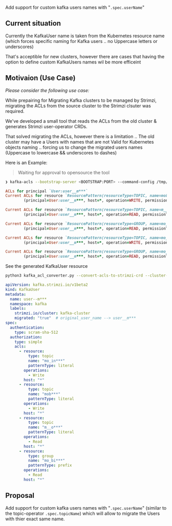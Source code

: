 
Add support for custom kafka users names with "`.spec.userName`" 

## Current situation

Currently the KafkaUser name is taken from the Kubernetes resource name (which forces specific naming for Kafka users .. no Uppercase letters or underscores)

That's acceptible for new clusters, however there are cases that having the option to define custom KafkaUsers names wil be more efficeint


## Motivaion (Use Case)

_*Please consider the following use case:*_

While prepairing for Migrating Kafka clusters to be managed by Strimzi, migrating the ACLs from the source cluster to the Strimzi clsuter was required.

We've developed a small tool that reads the ACLs from the old cluster & generates Strimzi user-operator CRDs. 

That solved migrating the ACLs, however there is a limitation .. The old cluster may have a Users with names that are not Valid for Kubernetes objects naming .. forcing us to change the migrated users names (Uppercase to lowercase && underscores to dashes)

Here is an Example:

> Waiting for approval to opensource the tool 


```bash
❯ kafka-acls --bootstrap-server <BOOTSTRAP:PORT> --command-config /tmp/config-old-qa.properties --list --principal User:user__m***
```

```ruby
ACLs for principal `User:user__m***`
Current ACLs for resource `ResourcePattern(resourceType=TOPIC, name=mob***, patternType=LITERAL)`: 
        (principal=User:user__m***, host=*, operation=WRITE, permissionType=ALLOW) 

Current ACLs for resource `ResourcePattern(resourceType=TOPIC, name=m__o***, patternType=LITERAL)`: 
        (principal=User:user__m***, host=*, operation=READ, permissionType=ALLOW) 

Current ACLs for resource `ResourcePattern(resourceType=GROUP, name=mo_bi***, patternType=PREFIXED)`: 
        (principal=User:user__m***, host=*, operation=READ, permissionType=ALLOW) 

Current ACLs for resource `ResourcePattern(resourceType=TOPIC, name=mo_in***, patternType=LITERAL)`: 
        (principal=User:user__m***, host=*, operation=WRITE, permissionType=ALLOW) 

Current ACLs for resource `ResourcePattern(resourceType=GROUP, name=mo_bi***, patternType=LITERAL)`: 
        (principal=User:user__m***, host=*, operation=READ, permissionType=ALLOW) 
```

See the generated KafkaUser resource

```bash
python3 kafka_acl_converter.py --convert-acls-to-strimzi-crd --cluster-name kafka-cluster --user user__m***
```

```yaml
apiVersion: kafka.strimzi.io/v1beta2
kind: KafkaUser
metadata:
  name: user--m***
  namespace: kafka
  labels:
    strimzi.io/cluster: kafka-cluster
    migrated: "true"  # original_user_name --> user__m***
spec:
  authentication:
    type: scram-sha-512
  authorization:
    type: simple
    acls:
      - resource:
          type: topic
          name: "mo_in***"
          patternType: literal
        operations: 
          - Write
        host: "*"
      - resource:
          type: topic
          name: "mob***"
          patternType: literal
        operations: 
          - Write
        host: "*"
      - resource:
          type: topic
          name: "m__o***"
          patternType: literal
        operations: 
          - Read
        host: "*"
      - resource:
          type: group
          name: "mo_bi***"
          patternType: prefix
        operations: 
          - Read
        host: "*"
```



## Proposal

Add support for custom kafka users names with "`.spec.userName`" (similar to the topic-operator `.spec.topicName`) which will allow to migrate the Users with thier exact same name.


